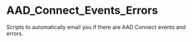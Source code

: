 # AAD_Connect_Events_Errors
Scripts to automatically email you if there are AAD Connect events and errors.
